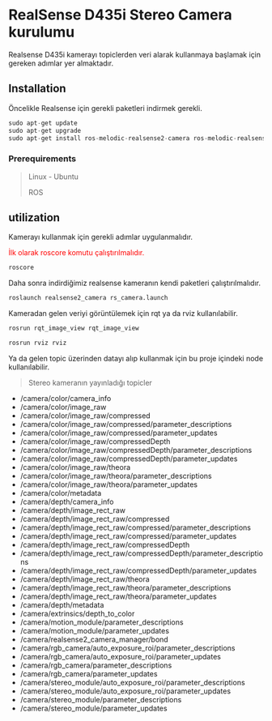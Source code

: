 # RealSense D435i Stereo Camera kurulumu 

Realsense D435i kamerayı topiclerden veri alarak kullanmaya başlamak için gereken adımlar yer almaktadır.

## Installation

Öncelikle Realsense için gerekli paketleri indirmek gerekli.

```python
sudo apt-get update
sudo apt-get upgrade
sudo apt-get install ros-melodic-realsense2-camera ros-melodic-realsense2-description
```
### Prerequirements

> Linux - Ubuntu
> 
> ROS <Distro>


## utilization

Kamerayı kullanmak için gerekli adımlar uygulanmalıdır.
<p style="color:red;">İlk olarak roscore komutu çalıştırılmalıdır.</p>


```python
roscore
```
Daha sonra indirdiğimiz realsense kameranın kendi paketleri çalıştırılmalıdır.

```python
roslaunch realsense2_camera rs_camera.launch
```

Kameradan gelen veriyi görüntülemek için rqt ya da rviz kullanılabilir.

```python
rosrun rqt_image_view rqt_image_view
```

```python
rosrun rviz rviz
```
Ya da gelen topic üzerinden datayı alıp kullanmak için bu proje içindeki node kullanılabilir.

> Stereo kameranın yayınladığı topicler

- /camera/color/camera_info
- /camera/color/image_raw
- /camera/color/image_raw/compressed
- /camera/color/image_raw/compressed/parameter_descriptions
- /camera/color/image_raw/compressed/parameter_updates
- /camera/color/image_raw/compressedDepth
- /camera/color/image_raw/compressedDepth/parameter_descriptions
- /camera/color/image_raw/compressedDepth/parameter_updates
- /camera/color/image_raw/theora
- /camera/color/image_raw/theora/parameter_descriptions
- /camera/color/image_raw/theora/parameter_updates
- /camera/color/metadata
- /camera/depth/camera_info
- /camera/depth/image_rect_raw
- /camera/depth/image_rect_raw/compressed
- /camera/depth/image_rect_raw/compressed/parameter_descriptions
- /camera/depth/image_rect_raw/compressed/parameter_updates
- /camera/depth/image_rect_raw/compressedDepth
- /camera/depth/image_rect_raw/compressedDepth/parameter_descriptions
- /camera/depth/image_rect_raw/compressedDepth/parameter_updates
- /camera/depth/image_rect_raw/theora
- /camera/depth/image_rect_raw/theora/parameter_descriptions
- /camera/depth/image_rect_raw/theora/parameter_updates
- /camera/depth/metadata
- /camera/extrinsics/depth_to_color
- /camera/motion_module/parameter_descriptions
- /camera/motion_module/parameter_updates
- /camera/realsense2_camera_manager/bond
- /camera/rgb_camera/auto_exposure_roi/parameter_descriptions
- /camera/rgb_camera/auto_exposure_roi/parameter_updates
- /camera/rgb_camera/parameter_descriptions
- /camera/rgb_camera/parameter_updates
- /camera/stereo_module/auto_exposure_roi/parameter_descriptions
- /camera/stereo_module/auto_exposure_roi/parameter_updates
- /camera/stereo_module/parameter_descriptions
- /camera/stereo_module/parameter_updates


